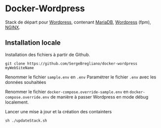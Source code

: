 # Docker-Wordpress

Stack de départ pour [Wordpress](https://wordpress.com/fr/), contenant [MariaDB](https://hub.docker.com/_/mariadb), [Wordpress](https://hub.docker.com/_/wordpress) (fpm), [NGINX](https://hub.docker.com/_/nginx).



## Installation locale

Installation des fichiers à partir de Github.

```
git clone https://github.com/SergeBregliano/docker-wordpress myWebSiteName
```

Renommer le fichier ``sample.env`` en ``.env``
Paramétrer le fichier ``.env`` avec les données souhaitées

Renommer le fichier `docker-compose.override-sample.env` en `docker-compose.override.env` de manière à passer Wordpress en mode débug localement.

Lancer une mise à jour et la création des containters

```
sh ./updateStack.sh
```
